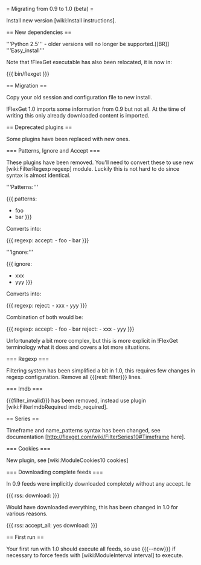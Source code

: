 = Migrating from 0.9 to 1.0 (beta) =

Install new version [wiki:Install instructions].


== New dependencies ==

'''Python 2.5''' - older versions will no longer be supported.[[BR]]
'''Easy_install'''

Note that !FlexGet executable has also been relocated, it is now in:

{{{
bin/flexget
}}}

== Migration ==

Copy your old session and configuration file to new install.

!FlexGet 1.0 imports some information from 0.9 but not all. At the time of writing this only already downloaded content is imported.

== Deprecated plugins ==

Some plugins have been replaced with new ones.

=== Patterns, Ignore and Accept ===

These plugins have been removed. You'll need to convert these to use new [wiki:FilterRegexp regexp] module. Luckily this is not hard to do since syntax is almost identical.

'''Patterns:'''

{{{
patterns:
  - foo
  - bar
}}}

Converts into:

{{{
regexp:
  accept:
    - foo
    - bar
}}}

'''Ignore:'''

{{{
ignore:
  - xxx
  - yyy
}}}

Converts into:

{{{
regexp:
  reject:
    - xxx
    - yyy
}}}

Combination of both would be:

{{{
regexp:
  accept:
    - foo
    - bar
  reject:
    - xxx
    - yyy
}}}

Unfortunately a bit more complex, but this is more explicit in !FlexGet terminology what it does and covers a lot more situations.

=== Regexp ===

Filtering system has been simplified a bit in 1.0, this requires few changes in regexp configuration. Remove all {{{rest: filter}}} lines.

=== Imdb ===

{{{filter_invalid}}} has been removed, instead use plugin [wiki:FilterImdbRequired imdb_required].

== Series ==

Timeframe and name_patterns syntax has been changed, see documentation [http://flexget.com/wiki/FilterSeries10#Timeframe here].

=== Cookies ===

New plugin, see [wiki:ModuleCookies10 cookies]

=== Downloading complete feeds ===

In 0.9 feeds were implicitly downloaded completely without any accept. Ie

{{{
rss: <url>
download: <path>
}}}

Would have downloaded everything, this has been changed in 1.0 for various reasons.

{{{
rss: <url>
accept_all: yes
download: <path>
}}}

== First run ==

Your first run with 1.0 should execute all feeds, so use {{{--now}}} if necessary to force feeds with [wiki:ModuleInterval interval] to execute.